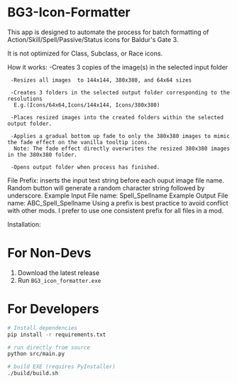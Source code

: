 # BG3-Icon-Formatter
This app is designed to automate the process for batch formatting of Action/Skill/Spell/Passive/Status icons for Baldur's Gate 3.

It is not optimized for Class, Subclass, or Race icons. 

How it works:
     -Creates 3 copies of the image(s) in the selected input folder

     -Resizes all images  to 144x144, 380x380, and 64x64 sizes 

     -Creates 3 folders in the selected output folder corresponding to the resolutions
      E.g.(Icons/64x64,Icons/144x144, Icons/380x380)
 
     -Places resized images into the created folders within the selected output folder.

     -Applies a gradual bottom up fade to only the 380x380 images to mimic the fade effect on the vanilla tooltip icons.
      Note: The fade effect directly overwrites the resized 380x380 images in the 380x380 folder.

     -Opens output folder when process has finished.

 File Prefix: inserts the input text string before each ouput image file name. Random button will generate a random character string followed by underscore. 
      Example Input File name: Spell_Spellname
      Example Output File name: ABC_Spell_Spellname
Using a prefix is best practice to avoid conflict with other mods. I prefer to use one consistent prefix for all files in a mod.


Installation:
# For Non-Devs
1. Download the latest release
2. Run `BG3_icon_formatter.exe`

# For Developers
```bash
# Install dependencies
pip install -r requirements.txt

# run directly from source
python src/main.py

# build EXE (requires PyInstaller)
./build/build.sh